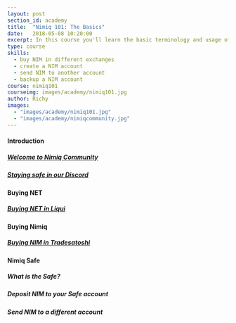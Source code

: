 ```yaml
---
layout: post
section_id: academy
title:  "Nimiq 101: The Basics"
date:   2018-05-08 10:20:00
excerpt: In this course you'll learn the basic terminology and usage of Nimiq. How to buy, store and send NIM in a safe way. Creating and backing up an account is also covered.
type: course
skills:
  - buy NIM in different exchanges
  - create a NIM account
  - send NIM to another account
  - backup a NIM account
course: nimiq101
courseimg: images/academy/nimiq101.jpg
author: Richy
images: 
  - "images/academy/nimiq101.jpg"
  - "images/academy/nimiqcommunity.jpg"
---
```


#### Introduction

##### [Welcome to Nimiq Community](http://community.nimiq.space/logo%20design/2017/12/08/welcome-to-nimiq-community.html)
##### [Staying safe in our Discord](http://community.nimiq.space/logo%20design/tricks%20and%20tips/2018/03/13/Discord.html)

#### Buying NET

##### [Buying NET in Liqui](http://community.nimiq.space/logo%20design/tricks%20and%20tips/2018/03/07/buying-NET.html)

#### Buying Nimiq

##### [Buying NIM in Tradesatoshi](http://community.nimiq.space/index.html#Education)

#### Nimiq Safe

##### What is the Safe?

##### Deposit NIM to your Safe account

##### Send NIM to a different account
